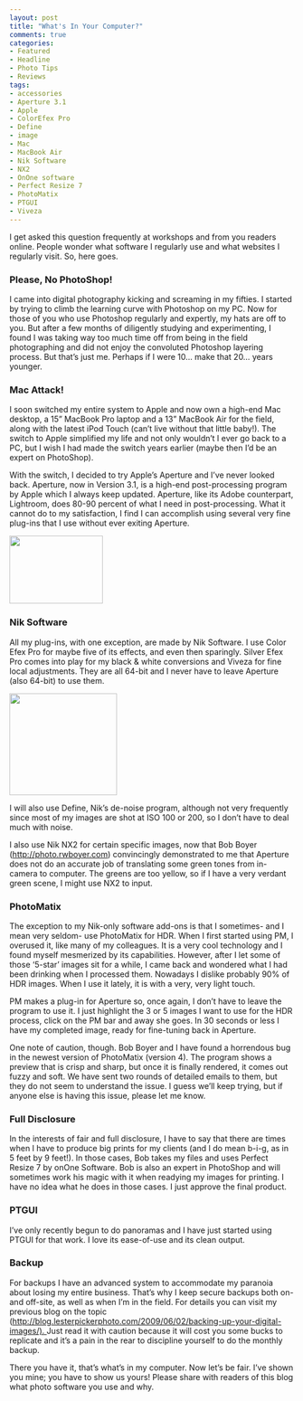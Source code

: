```yaml
---
layout: post
title: "What's In Your Computer?"
comments: true
categories:
- Featured
- Headline
- Photo Tips
- Reviews
tags:
- accessories
- Aperture 3.1
- Apple
- ColorEfex Pro
- Define
- image
- Mac
- MacBook Air
- Nik Software
- NX2
- OnOne software
- Perfect Resize 7
- PhotoMatix
- PTGUI
- Viveza
---
```

I get asked this question frequently at workshops and from you readers online. People wonder what software I regularly use and what websites I regularly visit. So, here goes.
<h3>Please, No PhotoShop!</h3>
I came into digital photography kicking and screaming in my fifties. I started by trying to climb the learning curve with Photoshop on my PC. Now for those of you who use Photoshop regularly and expertly, my hats are off to you. But after a few months of diligently studying and experimenting, I found I was taking way too much time off from being in the field photographing and did not enjoy the convoluted Photoshop layering process. But that’s just me. Perhaps if I were 10… make that 20… years younger.
<h3>Mac Attack!</h3>
I soon switched my entire system to Apple and now own a high-end Mac desktop, a 15” MacBook Pro laptop and a 13” MacBook Air for the field, along with the latest iPod Touch (can’t live without that little baby!). The switch to Apple simplified my life and not only wouldn’t I ever go back to a PC, but I wish I had made the switch years earlier (maybe then I’d be an expert on PhotoShop).

With the switch, I decided to try Apple’s Aperture and I’ve never looked back. Aperture, now in Version 3.1, is a high-end post-processing program by Apple which I always keep updated. Aperture, like its Adobe counterpart, Lightroom, does 80-90 percent of what I need in post-processing. What it cannot do to my satisfaction, I find I can accomplish using several very fine plug-ins that I use without ever exiting Aperture.

<a href="http://blog.lesterpickerphoto.com/wp-content/uploads/2011/07/aperture3-165.png"><img class="aligncenter size-full wp-image-1308" title="aperture3-165" src="http://blog.lesterpickerphoto.com/wp-content/uploads/2011/07/aperture3-165.png" alt="" width="165" height="120" /></a>
<h3>Nik Software</h3>
All my plug-ins, with one exception, are made by Nik Software. I use Color Efex Pro for maybe five of its effects, and even then sparingly. Silver Efex Pro comes into play for my black &amp; white conversions and Viveza for fine local adjustments. They are all 64-bit and I never have to leave Aperture (also 64-bit) to use them.

<a href="http://blog.lesterpickerphoto.com/wp-content/uploads/2011/07/coco_linklist_banner_small.jpg"><img class="aligncenter size-full wp-image-1307" title="coco_linklist_banner_small" src="http://blog.lesterpickerphoto.com/wp-content/uploads/2011/07/coco_linklist_banner_small.jpg" alt="" width="190" height="180" /></a>

I will also use Define, Nik’s de-noise program, although not very frequently since most of my images are shot at ISO 100 or 200, so I don’t have to deal much with noise.

I also use Nik NX2 for certain specific images, now that Bob Boyer (<a href="http://photo.rwboyer.com">http://photo.rwboyer.com) </a>convincingly demonstrated to me that Aperture does not do an accurate job of translating some green tones from in-camera to computer. The greens are too yellow, so if I have a very verdant green scene, I might use NX2 to input.
<h3>PhotoMatix</h3>
The exception to my Nik-only software add-ons is that I sometimes- and I mean very seldom- use PhotoMatix for HDR. When I first started using PM, I overused it, like many of my colleagues. It is a very cool technology and I found myself mesmerized by its capabilities. However, after I let some of those ‘5-star’ images sit for a while, I came back and wondered what I had been drinking when I processed them. Nowadays I dislike probably 90% of HDR images. When I use it lately, it is with a very, very light touch.

PM makes a plug-in for Aperture so, once again, I don’t have to leave the program to use it. I just highlight the 3 or 5 images I want to use for the HDR process, click on the PM bar and away she goes. In 30 seconds or less I have my completed image, ready for fine-tuning back in Aperture.

One note of caution, though. Bob Boyer and I have found a horrendous bug in the newest version of PhotoMatix (version 4). The program shows a preview that is crisp and sharp, but once it is finally rendered, it comes out fuzzy and soft. We have sent two rounds of detailed emails to them, but they do not seem to understand the issue. I guess we’ll keep trying, but if anyone else is having this issue, please let me know.
<h3>Full Disclosure</h3>
In the interests of fair and full disclosure, I have to say that there are times when I have to produce big prints for my clients (and I do mean b-i-g, as in 5 feet by 9 feet!). In those cases, Bob takes my files and uses Perfect Resize 7 by onOne Software. Bob is also an expert in PhotoShop and will sometimes work his magic with it when readying my images for printing. I have no idea what he does in those cases. I just approve the final product.
<h3>PTGUI</h3>
I’ve only recently begun to do panoramas and I have just started using PTGUI for that work. I love its ease-of-use and its clean output.
<h3>Backup</h3>
For backups I have an advanced system to accommodate my paranoia about losing my entire business. That’s why I keep secure backups both on- and off-site, as well as when I’m in the field. For details you can visit my previous blog on the topic (<a href="http://blog.lesterpickerphoto.com/2009/06/02/backing-up-your-digital-images/">http://blog.lesterpickerphoto.com/2009/06/02/backing-up-your-digital-images/). </a>Just read it with caution because it will cost you some bucks to replicate and it’s a pain in the rear to discipline yourself to do the monthly backup.

There you have it, that’s what’s in my computer. Now let’s be fair. I’ve shown you mine; you have to show us yours! Please share with readers of this blog what photo software you use and why.